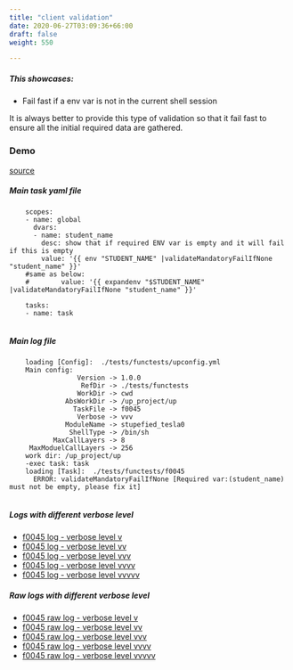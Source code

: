 ```yaml
---
title: "client validation"
date: 2020-06-27T03:09:36+66:00
draft: false
weight: 550

---
```


##### This showcases:
  * Fail fast if a env var is not in the current shell session

It is always better to provide this type of validation so that it fail fast to ensure all the initial required data are gathered.


### Demo








[source](https://github.com/upcmd/up/blob/master/tests/functests/f0045.yml)

##### Main task yaml file
```
    scopes:
    - name: global
      dvars:
      - name: student_name
        desc: show that if required ENV var is empty and it will fail if this is empty
        value: '{{ env "STUDENT_NAME" |validateMandatoryFailIfNone "student_name" }}'
    #same as below:
    #        value: '{{ expandenv "$STUDENT_NAME" |validateMandatoryFailIfNone "student_name" }}'
    
    tasks:
    - name: task
    
```
##### Main log file
```
    loading [Config]:  ./tests/functests/upconfig.yml
    Main config:
                 Version -> 1.0.0
                  RefDir -> ./tests/functests
                 WorkDir -> cwd
              AbsWorkDir -> /up_project/up
                TaskFile -> f0045
                 Verbose -> vvv
              ModuleName -> stupefied_tesla0
               ShellType -> /bin/sh
           MaxCallLayers -> 8
     MaxModuelCallLayers -> 256
    work dir: /up_project/up
    -exec task: task
    loading [Task]:  ./tests/functests/f0045
      ERROR: validateMandatoryFailIfNone [Required var:(student_name) must not be empty, please fix it]
    
```


##### Logs with different verbose level
* [f0045 log - verbose level v](../../logs/f0045_v)
* [f0045 log - verbose level vv](../../logs/f0045_vv)
* [f0045 log - verbose level vvv](../../logs/f0045_vvvv)
* [f0045 log - verbose level vvvv](../../logs/f0045_vvvv)
* [f0045 log - verbose level vvvvv](../../logs/f0045_vvvvv)

##### Raw logs with different verbose level
* [f0045 raw log - verbose level v](../../reflogs/f0045_v.log)
* [f0045 raw log - verbose level vv](../../reflogs/f0045_vv.log)
* [f0045 raw log - verbose level vvv](../../reflogs/f0045_vvv.log)
* [f0045 raw log - verbose level vvvv](../../reflogs/f0045_vvvv.log)
* [f0045 raw log - verbose level vvvvv](../../reflogs/f0045_vvvvv.log)







